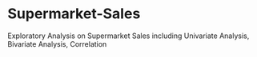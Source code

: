 # Supermarket-Sales
Exploratory Analysis on Supermarket Sales including Univariate Analysis, Bivariate Analysis, Correlation
